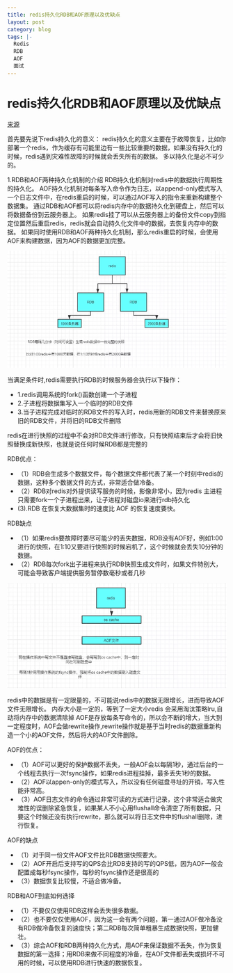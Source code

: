 ```yaml
---
title: redis持久化RDB和AOF原理以及优缺点
layout: post
category: blog
tags: |-
  Redis
  RDB
  AOF
  面试
---
```




# redis持久化RDB和AOF原理以及优缺点

[来源](<https://www.jianshu.com/p/9c7f0f786c5b>)



首先要先说下redis持久化的意义：
redis持久化的意义主要在于故障恢复，比如你部署一个redis，作为缓存有可能里边有一些比较重要的数据，如果没有持久化的时候，redis遇到灾难性故障的时候就会丢失所有的数据。
多以持久化是必不可少的。

1.RDB和AOF两种持久化机制的介绍
RDB持久化机制对redis中的数据执行周期性的持久化。
AOF持久化机制对每条写入命令作为日志，以append-only模式写入一个日志文件中，在redis重启的时候，可以通过AOF写入的指令来重新构建整个数据集。
通过RDB和AOF都可以将redis内存中的数据持久化到硬盘上，然后可以将数据备份到云服务器上。
如果redis挂了可以从云服务器上的备份文件copy到指定位置然后重启redis，redis就会自动持久化文件中的数据，去恢复内存中的数据。
如果同时使用RDB和AOF两种持久化机制，那么redis重启的时候，会使用AOF来构建数据，因为AOF的数据更加完整。

![img](/assets/post/7009681-dcebd2c330778a82.webp)

当满足条件时,redis需要执行RDB的时候服务器会执行以下操作：

- 1.redis调用系统的fork()函数创建一个子进程
- 2.子进程将数据集写入一个临时的RDB文件
- 3.当子进程完成对临时的RDB文件的写入时，redis用新的RDB文件来替换原来旧的RDB文件，并将旧的RDB文件删除

redis在进行快照的过程中不会对RDB文件进行修改，只有快照结束后才会将旧快照替换成新快照，也就是说任何时候RDB都是完整的

RDB优点：

- （1）RDB会生成多个数据文件，每个数据文件都代表了某一个时刻中redis的数据，这种多个数据文件的方式，非常适合做冷备。
- （2）RDB对redis对外提供读写服务的时候，影像非常小，因为redis 主进程只需要fork一个子进程出来，让子进程对磁盘io来进行rdb持久化
- (3).RDB 在恢复大数据集时的速度比 AOF 的恢复速度要快。

RDB缺点

- （1）如果redis要故障时要尽可能少的丢失数据，RDB没有AOF好，例如1:00进行的快照，在1:10又要进行快照的时候宕机了，这个时候就会丢失10分钟的数据。
- （2）RDB每次fork出子进程来执行RDB快照生成文件时，如果文件特别大，可能会导致客户端提供服务暂停数毫秒或者几秒

![img](/assets/post/7009681-a1a0ea951560ad8b.webp)

redis中的数据是有一定限量的，不可能说redis中的数据无限增长，进而导致AOF文件无限增长。
内存大小是一定的，等到了一定大小redis 会采用淘汰策略lru,自动将内存中的数据清除掉
AOF是存放每条写命令的，所以会不断的增大，当大到一定程度时，AOF会做rewrite操作,rewrite操作就是基于当时redis的数据重新构造一个小的AOF文件，然后将大的AOF文件删除。

AOF的优点：

- （1）AOF可以更好的保护数据不丢失，一般AOF会以每隔1秒，通过后台的一个线程去执行一次fsync操作，如果redis进程挂掉，最多丢失1秒的数据。
- （2）AOF以appen-only的模式写入，所以没有任何磁盘寻址的开销，写入性能非常高。
- （3）AOF日志文件的命令通过非常可读的方式进行记录，这个非常适合做灾难性的误删除紧急恢复，如果某人不小心用flushall命令清空了所有数据，只要这个时候还没有执行rewrite，那么就可以将日志文件中的flushall删除，进行恢复。

AOF的缺点

- （1）对于同一份文件AOF文件比RDB数据快照要大。
- （2）AOF开启后支持写的QPS会比RDB支持的写的QPS低，因为AOF一般会配置成每秒fsync操作，每秒的fsync操作还是很高的
- （3）数据恢复比较慢，不适合做冷备。

RDB和AOF到底如何选择

- （1）不要仅仅使用RDB这样会丢失很多数据。
- （2）也不要仅仅使用AOF，因为这一会有两个问题，第一通过AOF做冷备没有RDB做冷备恢复的速度快；第二RDB每次简单粗暴生成数据快照，更加健壮。
- （3）综合AOF和RDB两种持久化方式，用AOF来保证数据不丢失，作为恢复数据的第一选择；用RDB来做不同程度的冷备，在AOF文件都丢失或损坏不可用的时候，可以使用RDB进行快速的数据恢复。